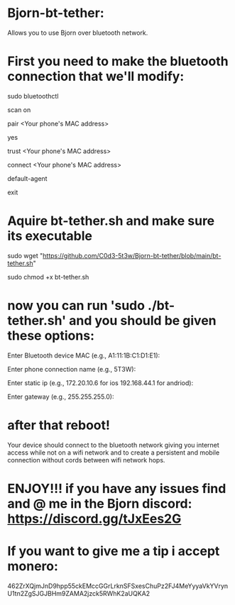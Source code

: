 # Bjorn-bt-tether:

Allows you to use Bjorn over bluetooth network.

# First you need to make the bluetooth connection that we'll modify:

sudo bluetoothctl

scan on

pair <Your phone's MAC address>

yes

trust <Your phone's MAC address>

connect <Your phone's MAC address>

default-agent

exit

# Aquire bt-tether.sh and make sure its executable

sudo wget "https://github.com/C0d3-5t3w/Bjorn-bt-tether/blob/main/bt-tether.sh"

sudo chmod +x bt-tether.sh

# now you can run 'sudo ./bt-tether.sh' and you should be given these options:

Enter Bluetooth device MAC (e.g., A1:11:1B:C1:D1:E1):

Enter phone connection name (e.g., 5T3W):

Enter static ip (e.g., 172.20.10.6 for ios 192.168.44.1 for andriod):

Enter gateway (e.g., 255.255.255.0):

# after that reboot!

Your device should connect to the bluetooth network giving you internet access while not on a wifi 
network and to create a persistent and mobile connection without cords between wifi network hops.

# ENJOY!!! if you have any issues find and @ me in the Bjorn discord: https://discord.gg/tJxEes2G

# If you want to give me a tip i accept monero:

462ZrXQjmJnD9hpp55ckEMccGGrLrknSFSxesChuPz2FJ4MeYyyaVkYVrynU1tn2ZgSJGJBHm9ZAMA2jzck5RWhK2aUQKA2

